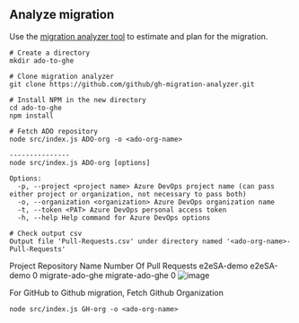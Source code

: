 ## Analyze migration
Use the [migration analyzer tool](https://github.com/github/gh-migration-analyzer) to estimate and plan for the migration. 

```
# Create a directory 
mkdir ado-to-ghe

# Clone migration analyzer
git clone https://github.com/github/gh-migration-analyzer.git

# Install NPM in the new directory
cd ado-to-ghe
npm install

# Fetch ADO repository
node src/index.js ADO-org -o <ado-org-name>

--------------- 
node src/index.js ADO-org [options]

Options:
  -p, --project <project name> Azure DevOps project name (can pass either project or organization, not necessary to pass both)
  -o, --organization <organization> Azure DevOps organization name
  -t, --token <PAT> Azure DevOps personal access token
  -h, --help Help command for Azure DevOps options

# Check output csv
Output file 'Pull-Requests.csv' under directory named '<ado-org-name>-Pull-Requests'
```
Project	Repository Name	Number Of Pull Requests
e2eSA-demo	e2eSA-demo	0
migrate-ado-ghe	migrate-ado-ghe	0
![image](https://github.com/e2eSolutionArchitect/migrate-ado-to-ghe/assets/8308302/58eee02b-d553-482e-9bdd-48ccb0ebc4bc)

For GitHub to Github migration, Fetch Github Organization

```
node src/index.js GH-org -o <ado-org-name>
```
